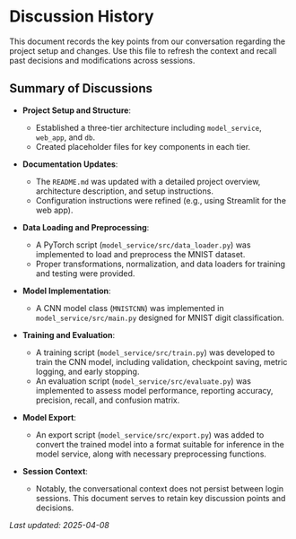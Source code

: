 # Discussion History

This document records the key points from our conversation regarding the project setup and changes. Use this file to refresh the context and recall past decisions and modifications across sessions.

## Summary of Discussions

- **Project Setup and Structure**:  
  - Established a three-tier architecture including `model_service`, `web_app`, and `db`.
  - Created placeholder files for key components in each tier.

- **Documentation Updates**:  
  - The `README.md` was updated with a detailed project overview, architecture description, and setup instructions.
  - Configuration instructions were refined (e.g., using Streamlit for the web app).

- **Data Loading and Preprocessing**:  
  - A PyTorch script (`model_service/src/data_loader.py`) was implemented to load and preprocess the MNIST dataset.
  - Proper transformations, normalization, and data loaders for training and testing were provided.

- **Model Implementation**:  
  - A CNN model class (`MNISTCNN`) was implemented in `model_service/src/main.py` designed for MNIST digit classification.

- **Training and Evaluation**:  
  - A training script (`model_service/src/train.py`) was developed to train the CNN model, including validation, checkpoint saving, metric logging, and early stopping.
  - An evaluation script (`model_service/src/evaluate.py`) was implemented to assess model performance, reporting accuracy, precision, recall, and confusion matrix.

- **Model Export**:  
  - An export script (`model_service/src/export.py`) was added to convert the trained model into a format suitable for inference in the model service, along with necessary preprocessing functions.

- **Session Context**:  
  - Notably, the conversational context does not persist between login sessions. This document serves to retain key discussion points and decisions.

*Last updated: 2025-04-08*
